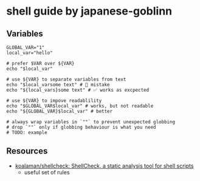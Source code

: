 # shell guide by japanese-goblinn

## Variables

```shell
GLOBAL_VAR="1"
local_var="hello"

# prefer $VAR over ${VAR}
echo "$local_var"

# use ${VAR} to separate variables from text
echo "$local_varsome text" # 🛑 mistake
echo "${local_vars}some text" # ✅ works as excpected

# use ${VAR} to impove readablility 
echo "$GLOBAL_VAR$local_var" # works, but not readable
echo "${GLOBAL_VAR}$local_var" # better

# always wrap variables in `""` to prevent unexpected globbing
# drop `""` only if globbing behaviour is what you need
# TODO: example
```

## Resources

- [koalaman/shellcheck: ShellCheck, a static analysis tool for shell scripts](https://github.com/koalaman/shellcheck)
	- useful set of rules
